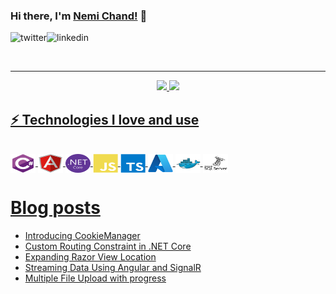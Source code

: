 <!--
**nemi-chand/nemi-chand** is a ✨ _special_ ✨ repository because its `README.md` (this file) appears on your GitHub profile.

Here are some ideas to get you started:

- 🔭 I’m currently working on ...
- 🌱 I’m currently learning ...
- 👯 I’m looking to collaborate on ...
- 🤔 I’m looking for help with ...
- 💬 Ask me about ...
- 📫 How to reach me: ...
- 😄 Pronouns: ...
- ⚡ Fun fact: ...
-->

### Hi there, I'm [Nemi Chand!](https://nemi-chand.github.io) 👋

<p>
<a href="https://twitter.com/nemidotnet">
   <img align="left" alt="twitter" src="https://img.shields.io/badge/Twitter-1DA1F2?style=for-the-badge&logo=twitter&logoColor=white" />
</a>&nbsp;&nbsp;

<a href="https://www.linkedin.com/in/nemi-chand/">
   <img align="left" alt="linkedin" src="https://img.shields.io/badge/LinkedIn-0077B5?style=for-the-badge&logo=linkedin&logoColor=white" />
</a>
<p/>

<br/>
<hr />

<div align="center">
  <a href="https://github.com/nemi-chand">
  <img height="180em" src="https://github-readme-stats.vercel.app/api?username=nemi-chand&show_icons=true&theme=gradient&include_all_commits=true&count_private=true"/>
  <img height="180em" src="https://github-readme-stats.vercel.app/api/top-langs/?username=nemi-chand&layout=compact&langs_count=7&theme=gradient"/>
</div>

## ⚡ Technologies I love and use
  
<div style="display: inline_block"><br>
   <img align="center" alt="csharp" height="30" width="40" src="https://raw.githubusercontent.com/devicons/devicon/master/icons/csharp/csharp-original.svg">
  <img align="center" alt="angularjs" height="30" width="40" src="https://raw.githubusercontent.com/devicons/devicon/master/icons/angularjs/angularjs-original.svg">
  <img align="center" alt="dotnetcore" height="30" width="40" src="https://raw.githubusercontent.com/devicons/devicon/master/icons/dotnetcore/dotnetcore-original.svg">
  <img align="center" alt="js" height="30" width="40" src="https://raw.githubusercontent.com/devicons/devicon/master/icons/javascript/javascript-plain.svg">
  <img align="center" alt="ts" height="30" width="40" src="https://raw.githubusercontent.com/devicons/devicon/master/icons/typescript/typescript-plain.svg">  
  <img align="center" alt="azure" height="30" width="40" src="https://raw.githubusercontent.com/devicons/devicon/master/icons/azure/azure-original.svg">
  <img align="center" alt="Docker" height="30" width="40" src="https://raw.githubusercontent.com/devicons/devicon/master/icons/docker/docker-original.svg">
  <img align="center" alt="MsSQL" height="30" width="40" src="https://raw.githubusercontent.com/devicons/devicon/master/icons/microsoftsqlserver/microsoftsqlserver-plain-wordmark.svg">
                                                              
</div>

# Blog posts
<!-- BLOG-POST-LIST:START -->
- [Introducing CookieManager](https://nemi-chand.github.io/introducing-cookiemanager-wrapper-for-cookies-in-aspnet-core/)
- [Custom Routing Constraint in .NET Core](https://www.c-sharpcorner.com/article/creating-custom-routing-constraint/)
- [Expanding Razor View Location](https://www.c-sharpcorner.com/article/expanding-razor-view-location-and-sub-areas-in-asp-net-core/)
- [Streaming Data Using Angular and SignalR](https://www.c-sharpcorner.com/article/getting-started-with-signalr-using-aspnet-co-streaming-data-using-angular-5/)
- [Multiple File Upload with progress](https://www.c-sharpcorner.com/article/creating-angular-5-multiple-file-upload-and-asp-net-core-2-1/)
<!-- BLOG-POST-LIST:END -->
